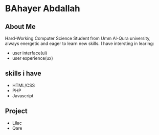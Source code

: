 # BAhayer Abdallah
## About Me



Hard-Working Computer Science Student from Umm Al-Qura university, always energetic and eager to learn new skills. I have intersting in learing: 
 * user interface(ui)
 * user experience(ux)


## skills i have
* HTML/CSS
* PHP
* Javascript

## Project
* Lilac
* Qare